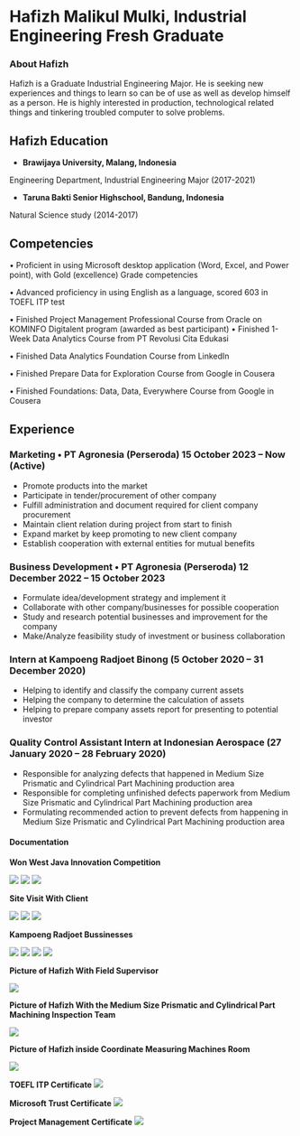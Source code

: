 # Hafizh Malikul Mulki, Industrial Engineering Fresh Graduate

### About Hafizh
Hafizh is a  Graduate Industrial Engineering Major. He is seeking new experiences and things to learn so can be of use as well as develop himself as a person. He is highly interested in production, technological related things and tinkering troubled computer to solve problems.

## Hafizh Education
- **Brawijaya University, Malang, Indonesia**
<p>Engineering Department, Industrial Engineering Major (2017-2021)</p>

- **Taruna Bakti Senior Highschool, Bandung, Indonesia**
<p>Natural Science study (2014-2017)</p>

## Competencies
• Proficient in using Microsoft desktop application (Word, Excel, and Power point), with Gold (excellence) Grade competencies

• Advanced proficiency in using English as a language, scored 603 in TOEFL ITP test

• Finished Project Management Professional Course from Oracle on KOMINFO Digitalent program (awarded as best participant)
• Finished 1-Week Data Analytics Course from PT Revolusi Cita Edukasi

• Finished Data Analytics Foundation Course from LinkedIn

• Finished Prepare Data for Exploration Course from Google in Cousera

• Finished Foundations: Data, Data, Everywhere Course from Google in Cousera

## Experience
<h3> 	Marketing • PT Agronesia (Perseroda) 15 October 2023 – Now (Active)  </h3>

- Promote products into the market
- Participate in tender/procurement of other company
- Fulfill administration and document required for client company procurement
- Maintain client relation during project from start to finish
- Expand market by keep promoting to new client company
- Establish cooperation with external entities for mutual benefits

<h3> 	Business Development • PT Agronesia (Perseroda) 12 December 2022 – 15 October 2023 </h3>

- Formulate idea/development strategy and implement it
- Collaborate with other company/businesses for possible cooperation
- Study and research potential businesses and improvement for the company
- Make/Analyze feasibility study of investment or business collaboration

<h3>Intern at Kampoeng Radjoet Binong (5 October 2020 – 31 December 2020)</h3>

- Helping to identify and classify the company current assets
- Helping the company to determine the calculation of assets
- Helping to prepare company assets report for presenting to potential investor

<h3> 	Quality Control Assistant Intern at Indonesian Aerospace (27 January 2020 – 28 February 2020) </h3>

- Responsible for analyzing defects that happened in Medium Size Prismatic and Cylindrical Part Machining production area
- Responsible for completing unfinished defects paperwork from Medium Size Prismatic and Cylindrical Part Machining production area
- Formulating recommended action to prevent defects from happening in Medium Size Prismatic and Cylindrical Part Machining production area

#### Documentation

**Won West Java Innovation Competition**

![](https://github.com/hafizhmulki/hafizh_portofolio/blob/main/gambar/WhatsApp%20Image%202025-06-25%20at%2015.19.41_edc5ba10.jpg)
![](https://github.com/hafizhmulki/hafizh_portofolio/blob/main/gambar/WhatsApp%20Image%202025-06-25%20at%2015.19.42_16d5dcad.jpg)
![](https://github.com/hafizhmulki/hafizh_portofolio/blob/main/gambar/WhatsApp%20Image%202025-06-25%20at%2015.19.42_593644ef.jpg)

**Site Visit With Client**

![](https://github.com/hafizhmulki/hafizh_portofolio/blob/main/gambar/WhatsApp%20Image%202025-06-25%20at%2016.04.41_fb70913b.jpg)
![](https://github.com/hafizhmulki/hafizh_portofolio/blob/main/gambar/WhatsApp%20Image%202025-06-25%20at%2016.04.45_f77fa7f1.jpg)
![](https://github.com/hafizhmulki/hafizh_portofolio/blob/main/gambar/WhatsApp%20Image%202025-06-25%20at%2016.04.51_494f11fd.jpg)

**Kampoeng Radjoet Bussinesses**

![](https://github.com/hafizhmulki/hafizh_portofolio/blob/main/gambar/WhatsApp%20Image%202025-06-25%20at%2015.55.33_b9ae5708.jpg)
![](https://github.com/hafizhmulki/hafizh_portofolio/blob/main/gambar/WhatsApp%20Image%202025-06-25%20at%2015.55.38_e34f0d56.jpg)
![](https://github.com/hafizhmulki/hafizh_portofolio/blob/main/gambar/WhatsApp%20Image%202025-06-25%20at%2015.55.43_de9b6da1.jpg)
![](https://github.com/hafizhmulki/hafizh_portofolio/blob/main/gambar/WhatsApp%20Image%202025-06-25%20at%2015.55.47_30bc05fd.jpg)

**Picture of Hafizh With Field Supervisor**

![](https://github.com/hafizhmulki/hafizh_portofolio/blob/main/gambar/WhatsApp%20Image%202020-02-27%20at%201.47.30%20PM%20(1).jpeg?raw=true)

**Picture of Hafizh With the Medium Size Prismatic and Cylindrical Part Machining Inspection Team**

![](https://github.com/hafizhmulki/hafizh_portofolio/blob/main/gambar/WhatsApp%20Image%202020-02-27%20at%207.36.58%20PM.jpeg?raw=true)

**Picture of Hafizh inside Coordinate Measuring Machines Room**

![](https://github.com/hafizhmulki/hafizh_portofolio/blob/main/gambar/WhatsApp%20Image%202020-02-27%20at%204.41.13%20PM.jpeg?raw=true)

**TOEFL ITP Certificate**
![](https://github.com/hafizhmulki/hafizh_portofolio/blob/main/gambar/WhatsApp%20Image%202025-06-25%20at%2016.05.37_d217cb9c.jpg)

**Microsoft Trust Certificate**
![](https://github.com/hafizhmulki/hafizh_portofolio/blob/main/gambar/WhatsApp%20Image%202025-06-25%20at%2016.06.16_3487a1dd.jpg)

**Project Management Certificate**
![](https://github.com/hafizhmulki/hafizh_portofolio/blob/main/gambar/WhatsApp%20Image%202025-06-25%20at%2016.06.37_4b925d76.jpg)
